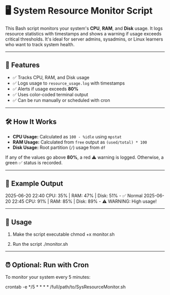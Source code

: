 # 🖥️  System Resource Monitor Script

This Bash script monitors your system's **CPU**, **RAM**, and **Disk** usage. It logs resource statistics with timestamps and shows a warning if usage exceeds critical thresholds. It's ideal for server admins, sysadmins, or Linux learners who want to track system health.

---

## 📌 Features

- ✅ Tracks CPU, RAM, and Disk usage
- ✅ Logs usage to `resource_usage.log` with timestamps
- ✅ Alerts if usage exceeds **80%**
- ✅ Uses color-coded terminal output
- ✅ Can be run manually or scheduled with cron

---

## 🛠️ How It Works

- **CPU Usage:** Calculated as `100 - %idle` using `mpstat`
- **RAM Usage:** Calculated from `free` output as `(used/total) * 100`
- **Disk Usage:** Root partition (`/`) usage from `df`

If any of the values go above **80%**, a red ⚠️ warning is logged. Otherwise, a green ✅ status is recorded.

---

## 🧪 Example Output

2025-06-20 22:40 CPU: 35% | RAM: 47% | Disk: 51% - ✅ Normal
2025-06-20 22:45 CPU: 91% | RAM: 85% | Disk: 89% - ⚠️  WARNING: High usage!

---

## 🚀 Usage
1. Make the script executable
chmod +x monitor.sh

2. Run the script
./monitor.sh

---
## ⏰ Optional: Run with Cron
To monitor your system every 5 minutes:

crontab -e
*/5 * * * * /full/path/to/SysResourceMonitor.sh
